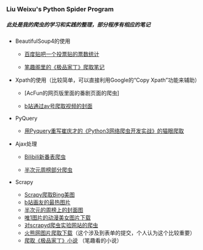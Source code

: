 ### Liu Weixu's Python Spider Program

##### 此处是我的爬虫的学习和实践的整理，部分程序有相应的笔记

- BeautifulSoup4的使用
  - [百度贴吧一个投票贴的票数统计](https://github.com/liuweixu/Python-crawler/tree/master/Beautifulsoup/百度贴吧一个投票贴的票数统计)
  
  - [笔趣阁里的《极品家丁》爬取笔记](https://github.com/liuweixu/Python-crawler/tree/master/Beautifulsoup/笔趣阁里的《极品家丁》爬取笔记)
  
    
- Xpath的使用（比较简单，可以直接利用Google的“Copy Xpath”功能来辅助）
  - [AcFun的网页版里面的番剧页面的爬虫]
  
  - [b站通过av号爬取视频的封面](https://github.com/liuweixu/Python-crawler/tree/master/xpath/b站通过av号爬取视频的封面)
  
    
- PyQuery
  
  - [用Pyquery重写崔庆才的《Python3网络爬虫开发实战》的猫眼爬取](https://github.com/liuweixu/Python-crawler/tree/master/PyQuery/用Pyquery重写崔庆才的《Python3网络爬虫开发实战》的猫眼爬取)
  
    
- Ajax处理
  - [Bilibili新番表爬虫](https://github.com/liuweixu/Python-crawler/tree/master/Ajax/Bilibili新番表爬虫)
  
  - [半次元周榜部分爬虫](https://github.com/liuweixu/Python-crawler/tree/master/Ajax/半次元周榜部分爬虫)
  
    
- Scrapy
  - [Scrapy爬取Bing美图](https://github.com/liuweixu/Python-crawler/tree/master/Scrapy/Bing美图/Bing)
  - [b站画友的最热图片](https://github.com/liuweixu/Python-crawler/tree/master/Scrapy/b站画友的最热图)
  - [半次元的周榜上的封面图](https://github.com/liuweixu/Python-crawler/tree/master/Scrapy/半次元的周榜上的封面图)
  - [唯1图片的动漫美女图片下载](https://github.com/liuweixu/Python-crawler/tree/master/Scrapy/唯1图片的动漫美女图片下载)
  - [对scrapyd爬虫实验网站的爬虫](https://github.com/liuweixu/Python-crawler/tree/master/Scrapy/对scrapyd爬虫实验网站的爬虫)
  - [火熊网图片爬取下载](https://github.com/liuweixu/Python-crawler/tree/master/Scrapy/火熊网图片爬取下载)（这个涉及到表单的提交，个人认为这个比较重要）
  - [爬取《极品家丁》小说](https://github.com/liuweixu/Python-crawler/tree/master/Scrapy/爬取《极品家丁》小说) （笔趣看的小说）